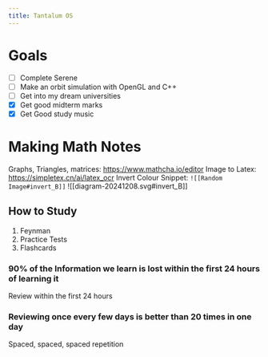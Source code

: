 ```yaml
---
title: Tantalum OS
---
```

# Goals
- [ ] Complete Serene
- [ ] Make an orbit simulation with OpenGL and C++
- [ ] Get into my dream universities
- [x] Get good midterm marks
- [x] Get Good study music
# Making Math Notes
Graphs, Triangles, matrices: https://www.mathcha.io/editor
Image to Latex: https://simpletex.cn/ai/latex_ocr
Invert Colour Snippet: `![[Random Image#invert_B]]`
![[diagram-20241208.svg#invert_B]]
## How to Study
1. Feynman
2. Practice Tests
3. Flashcards

### 90% of the Information we learn is lost within the first 24 hours of learning it 
Review within the first 24 hours


### Reviewing once every few days is better than 20 times in one day
Spaced, spaced, spaced repetition